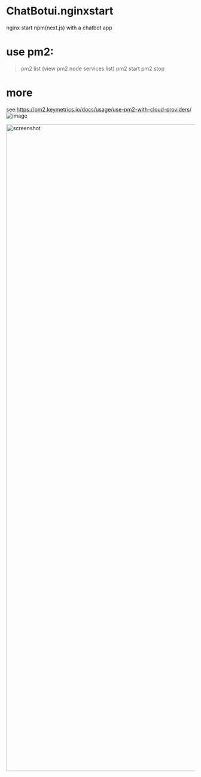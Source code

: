 # ChatBotui.nginxstart
nginx start npm(next.js) with a chatbot app 

# use pm2:
> pm2 list (view pm2 node services list)
> pm2 start <npmservicename>
> pm2 stop <npmservicename>

# more 
see:https://pm2.keymetrics.io/docs/usage/use-pm2-with-cloud-providers/
![image](https://github.com/SmallRob/ChatBotui.nginxstart/assets/26727904/5d7767e7-4f82-4e73-a9ac-209712658b4d)


<img width="1725" alt="screenshot" src="https://github.com/SmallRob/ChatBotui.nginxstart/assets/26727904/00af1cee-a217-4930-add6-9d1801cd9bfd">
